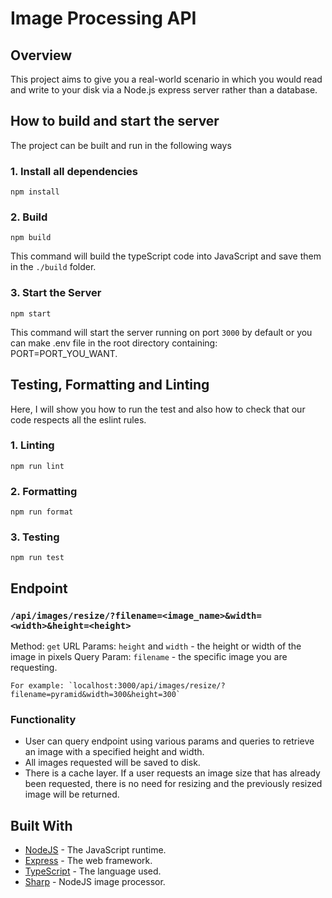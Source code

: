 # Image Processing API

## Overview

This project aims to give you a real-world scenario in which you would read and write to your disk via a Node.js express server rather than a database.

## How to build and start the server

The project can be built and run in the following ways

### 1. Install all dependencies

`npm install`

### 2. Build

`npm build`

This command will build the typeScript code into JavaScript and save them in the `./build` folder.

### 3. Start the Server

`npm start`

This command will start the server running on port `3000` by default or you can make .env file in the root directory containing: PORT=PORT_YOU_WANT.

## Testing, Formatting and Linting

Here, I will show you how to run the test and also how to check that our code respects all the eslint rules.

### 1. Linting

`npm run lint`

### 2. Formatting

`npm run format`

### 3. Testing

`npm run test`

## Endpoint

### `/api/images/resize/?filename=<image_name>&width=<width>&height=<height>`

Method: `get`
URL Params: `height` and `width` - the height or width of the image in pixels
Query Param: `filename` - the specific image you are requesting.

    For example: `localhost:3000/api/images/resize/?filename=pyramid&width=300&height=300`

### Functionality

- User can query endpoint using various params and queries to retrieve an image with a specified height and width.
- All images requested will be saved to disk.
- There is a cache layer. If a user requests an image size that has already been requested, there is no need for resizing and the previously resized image will be returned.

## Built With

- [NodeJS](https://nodejs.org/en/) - The JavaScript runtime.
- [Express](https://expressjs.com/) - The web framework.
- [TypeScript](https://www.typescriptlang.org/) - The language used.
- [Sharp](https://sharp.pixelplumbing.com/) - NodeJS image processor.
